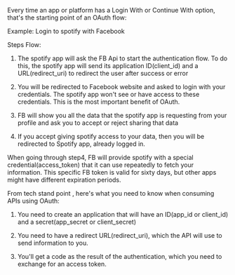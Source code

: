 Every time an app or platform has a Login With or Continue With option, that's the starting point of an
OAuth flow:

Example: Login to spotify with Facebook

Steps Flow:

1. The spotify app will ask the FB Api to start the authentication flow. To do this, the spotify app
will send its application ID(client_id) and a URL(redirect_uri) to redirect the user after success or
error

2. You will be redirected to Facebook website and asked to login with your credentials. The spotify app
won't see or have access to these credentials. This is the most important benefit of OAuth.

3. FB will show you all the data that the spotify app is requesting from your profile and ask you to
accept or reject sharing that data

4. If you accept giving spotify access to your data, then you will be redirected to Spotify app, already 
logged in.

When going through step4, FB will provide spotify with a special credential(access_token) that it can use
repeatedly to fetch your information. This specific FB token is valid for sixty days, but other apps might
have different expiration periods.

From tech stand point , here's what you need to know when consuming APIs using OAuth:

1. You need to create an application that will have an ID(app_id or client_id) and a secret(app_secret or client_secret)

2. You need to have a redirect URL(redirect_uri), which the API will use to send information to you.

3. You'll get a code as the result of the authentication, which you need to exchange for an access token.
